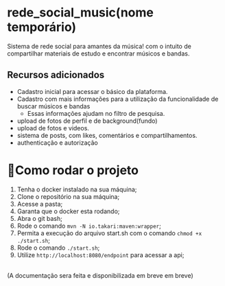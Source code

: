 # rede_social_music(nome temporário)
Sistema de rede social para amantes da música! com o intuito de compartilhar materiais de estudo e encontrar músicos e bandas.

## Recursos adicionados
* Cadastro inicial para acessar o básico da plataforma.
* Cadastro com mais informações para a utilização da funcionalidade de buscar músicos e bandas
  - Essas informações ajudam no filtro de pesquisa.
* upload de fotos de perfil e de background(fundo)
* upload de fotos e videos.
* sistema de posts, com likes, comentários e compartilhamentos.
* authenticação e autorização
# 🔹Como rodar o projeto
1. Tenha o docker instalado na sua máquina;
2. Clone o repositório na sua máquina;
3. Acesse a pasta;
4. Garanta que o docker esta rodando;
5. Abra o git bash;
6. Rode o comando `mvn -N io.takari:maven:wrapper`;
7. Permita a execução do arquivo start.sh com o comando `chmod +x ./start.sh`;
8. Rode o comando `./start.sh`;
9. Utilize `http://localhost:8080/endpoint` para acessar a api;

<br>
(A documentação sera feita e disponibilizada em breve em breve)
